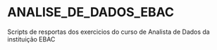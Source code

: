 # ANALISE_DE_DADOS_EBAC
Scripts de resportas dos exercicios do curso de Analista de Dados da instituição EBAC
